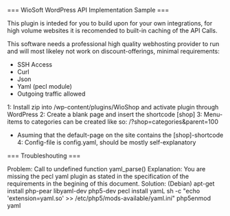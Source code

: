  === WioSoft WordPress API Implementation Sample ===

This plugin is inteded for you to build upon for your own integrations, for high
volume websites it is recomended to built-in caching of the API Calls.

This software needs a professional high quality webhosting provider to run 
and will most likeley not work on discount-offerings, minimal requirements:

  - SSH Access
  - Curl
  - Json
  - Yaml (pecl module)
  - Outgoing traffic allowed

1: Install zip into /wp-content/plugins/WioShop and activate plugin through WordPress 
2: Create a blank page and insert the shortcode [shop]
3: Menu-items to categories can be created like so: /?shop=categories&parent=100
   - Asuming that the default-page on the site contains the [shop]-shortcode
4: Config-file is config.yaml, should be mostly self-explanatory



=== Troubleshouting ===

Problem: Call to undefined function yaml_parse()
Explanation: You are missing the pecl yaml plugin as stated in the specification of the requirements in the begining of this document.
Solution: (Debian)
   apt-get install php-pear libyaml-dev php5-dev
   pecl install yamL
   sh -c "echo 'extension=yaml.so' >> /etc/php5/mods-available/yaml.ini"
   php5enmod yaml
